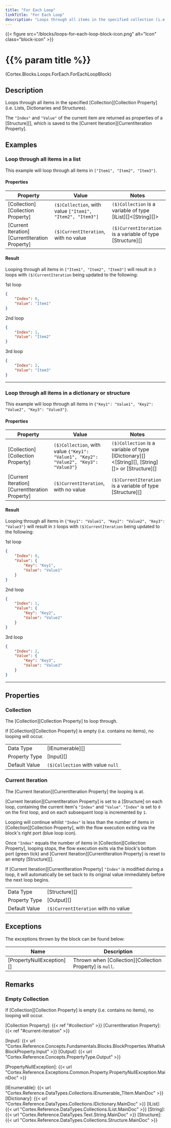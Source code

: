 ```yaml
---
title: "For Each Loop"
linkTitle: "For Each Loop"
description: "Loops through all items in the specified collection (i.e. Lists, Dictionaries and Structures)."
---
```


{{< figure src="/blocks/loops-for-each-loop-block-icon.png" alt="Icon" class="block-icon" >}}

# {{% param title %}}

<p class="namespace">(Cortex.Blocks.Loops.ForEach.ForEachLoopBlock)</p>

## Description

Loops through all items in the specified [Collection][Collection Property] (i.e. Lists, Dictionaries and Structures).

The `"Index"` and `"Value"` of the current item are returned as properties of a [Structure][], which is saved to the [Current Iteration][CurrentIteration Property].

## Examples

### Loop through all items in a list

This example will loop through all items in `["Item1", "Item2", "Item3"]`.

#### Properties

| Property           | Value                     | Notes                                    |
|--------------------|---------------------------|------------------------------------------|
| [Collection][Collection Property] | `($)Collection`, with value `["Item1", "Item2", "Item3"]` | `($)Collection` is a variable of type [IList][]&lt;[String][]&gt; |
| [Current Iteration][CurrentIteration Property] | `($)CurrentIteration`, with no value | `($)CurrentIteration` is a variable of type [Structure][] |

#### Result

Looping through all items in `["Item1", "Item2", "Item3"]` will result in `3` loops with `($)CurrentIteration` being updated to the following:

1st loop

```json
{
    "Index": 0,
    "Value": "Item1"
}
```

2nd loop

```json
{
    "Index": 1,
    "Value": "Item2"
}
```

3rd loop

```json
{
    "Index": 2,
    "Value": "Item3"
}
```

***

### Loop through all items in a dictionary or structure

This example will loop through all items in `{"Key1": "Value1", "Key2": "Value2", "Key3": "Value3"}`.

#### Properties

| Property           | Value                     | Notes                                    |
|--------------------|---------------------------|------------------------------------------|
| [Collection][Collection Property] | `($)Collection`, with value `{"Key1": "Value1", "Key2": "Value2", "Key3": "Value3"}` | `($)Collection` is a variable of type [IDictionary][]&lt;[String][], [String][]&gt; or [Structure][] |
| [Current Iteration][CurrentIteration Property] | `($)CurrentIteration`, with no value | `($)CurrentIteration` is a variable of type [Structure][] |

#### Result

Looping through all items in `{"Key1": "Value1", "Key2": "Value2", "Key3": "Value3"}` will result in `3` loops with `($)CurrentIteration` being updated to the following:

1st loop

```json
{
    "Index": 0,
    "Value": {
        "Key": "Key1",
        "Value": "Value1"
    }
}
```

2nd loop

```json
{
    "Index": 1,
    "Value": {
        "Key": "Key2",
        "Value": "Value2"
    }
}
```

3rd loop

```json
{
    "Index": 2,
    "Value": {
        "Key": "Key3",
        "Value": "Value3"
    }
}
```

***

## Properties

### Collection

The [Collection][Collection Property] to loop through.

If [Collection][Collection Property] is empty (i.e. contains no items), no looping will occur.

| | |
|--------------------|---------------------------|
| Data Type | [IEnumerable][] |
| Property Type | [Input][] |
| Default Value | `($)Collection` with value `null` |

### Current Iteration

The [Current Iteration][CurrentIteration Property] the looping is at.

[Current Iteration][CurrentIteration Property] is set to a [Structure] on each loop, containing the current item's `"Index"` and `"Value"`. `"Index"` is set to `0` on the first loop, and on each subsequent loop is incremented by `1`.

Looping will continue whilst `"Index"` is less than the number of items in [Collection][Collection Property], with the flow execution exiting via the block's right port (blue loop icon).

Once `"Index"` equals the number of items in [Collection][Collection Property], looping stops, the flow execution exits via the block's bottom port (green tick) and [Current Iteration][CurrentIteration Property] is reset to an empty [Structure][].

If [Current Iteration][CurrentIteration Property] `"Index"` is modified during a loop, it will automatically be set back to its original value immediately before the next loop begins.

| | |
|--------------------|---------------------------|
| Data Type | [Structure][] |
| Property Type | [Output][] |
| Default Value | `($)CurrentIteration` with no value |

## Exceptions

The exceptions thrown by the block can be found below:

| Name     | Description |
|----------|----------|
| [PropertyNullException][] | Thrown when [Collection][Collection Property] is `null`. |

## Remarks

### Empty Collection

If [Collection][Collection Property] is empty (i.e. contains no items), no looping will occur.

[Collection Property]: {{< ref "#collection" >}}
[CurrentIteration Property]: {{< ref "#current-iteration" >}}

[Input]: {{< url "Cortex.Reference.Concepts.Fundamentals.Blocks.BlockProperties.WhatIsABlockProperty.Input" >}}
[Output]: {{< url "Cortex.Reference.Concepts.PropertyType.Output" >}}

[PropertyNullException]: {{< url "Cortex.Reference.Exceptions.Common.Property.PropertyNullException.MainDoc" >}}

[IEnumerable]: {{< url "Cortex.Reference.DataTypes.Collections.IEnumerable_TItem.MainDoc" >}}
[IDictionary]: {{< url "Cortex.Reference.DataTypes.Collections.IDictionary.MainDoc" >}}
[IList]: {{< url "Cortex.Reference.DataTypes.Collections.IList.MainDoc" >}}
[String]: {{< url "Cortex.Reference.DataTypes.Text.String.MainDoc" >}}
[Structure]: {{< url "Cortex.Reference.DataTypes.Collections.Structure.MainDoc" >}}

